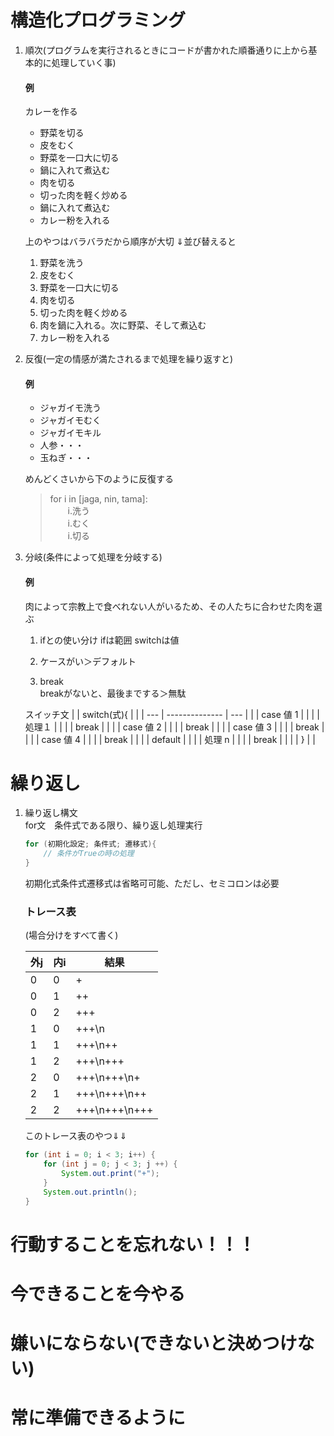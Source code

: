 # 構造化プログラミング

1. 順次(プログラムを実行されるときにコードが書かれた順番通りに上から基本的に処理していく事)

    #### 例
    カレーを作る
    - 野菜を切る
    - 皮をむく
    - 野菜を一口大に切る
    - 鍋に入れて煮込む
    - 肉を切る
    - 切った肉を軽く炒める
    - 鍋に入れて煮込む
    - カレー粉を入れる

    上のやつはバラバラだから順序が大切
    ⇓並び替えると
    1. 野菜を洗う
    2. 皮をむく
    3. 野菜を一口大に切る
    4. 肉を切る
    5. 切った肉を軽く炒める
    6. 肉を鍋に入れる。次に野菜、そして煮込む
    7. カレー粉を入れる

2. 反復(一定の情感が満たされるまで処理を繰り返すと)

    #### 例
    - ジャガイモ洗う
    - ジャガイモむく
    - ジャガイモキル
    - 人参・・・
    - 玉ねぎ・・・
    
    めんどくさいから下のように反復する  
    > for i in [jaga, nin, tama]:  
        　　i.洗う  
        　　i.むく  
        　　i.切る  


3. 分岐(条件によって処理を分岐する)
    #### 例
    肉によって宗教上で食べれない人がいるため、その人たちに合わせた肉を選ぶ
    

    1. ifとの使い分け
    ifは範囲 switchは値

    2. ケースがい＞デフォルト

    3. break  
    breakがないと、最後までする＞無駄


    スイッチ文
    |     | switch(式){    |     | 
    | --- | -------------- | --- | 
    |     | case 値 1      |     | 
    |     | 処理１         |     | 
    |     | break          |     | 
    |     | case 値 2      |     | 
    |     | break          |     | 
    |     | case 値 3      |     | 
    |     | break          |     | 
    |     | case 値 4      |     | 
    |     | break          |     | 
    |     | default        |     | 
    |     | 処理 n         |     | 
    |     | break          |     | 
    |     | }              |     | 


# 繰り返し

1. 繰り返し構文  
for文　条件式である限り、繰り返し処理実行
    ```java
    for (初期化設定; 条件式; 遷移式){
        // 条件がTrueの時の処理
    }
    ```
    初期化式条件式遷移式は省略可可能、ただし、セミコロンは必要  

    ### トレース表
    (場合分けをすべて書く)

    | 外j | 内i | 結果          | 
    | --- | --- | ------------- | 
    | 0   | 0   | +             | 
    | 0   | 1   | ++            | 
    | 0   | 2   | +++           | 
    | 1   | 0   | +++\n         | 
    | 1   | 1   | +++\n++       | 
    | 1   | 2   | +++\n+++      | 
    | 2   | 0   | +++\n+++\n+   | 
    | 2   | 1   | +++\n+++\n++  | 
    | 2   | 2   | +++\n+++\n+++ |  
    
    このトレース表のやつ⇓⇓
    ```java
    for (int i = 0; i < 3; i++) {
		for (int j = 0; j < 3; j ++) {
			System.out.print("+");
		}
		System.out.println();
	}
    ```









# 行動することを忘れない！！！
# 今できることを今やる
# 嫌いにならない(できないと決めつけない)
# 常に準備できるように